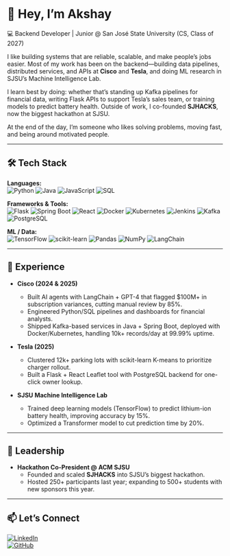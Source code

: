 # 👋 Hey, I’m Akshay  

💻 Backend Developer | Junior @ San José State University (CS, Class of 2027)  

I like building systems that are reliable, scalable, and make people’s jobs easier. Most of my work has been on the backend—building data pipelines, distributed services, and APIs at **Cisco** and **Tesla**, and doing ML research in SJSU’s Machine Intelligence Lab.  

I learn best by doing: whether that’s standing up Kafka pipelines for financial data, writing Flask APIs to support Tesla’s sales team, or training models to predict battery health. Outside of work, I co-founded **SJHACKS**, now the biggest hackathon at SJSU.  

At the end of the day, I’m someone who likes solving problems, moving fast, and being around motivated people.  

---

## 🛠 Tech Stack  

**Languages:**  
![Python](https://img.shields.io/badge/Python-3776AB?logo=python&logoColor=white) ![Java](https://img.shields.io/badge/Java-007396?logo=java&logoColor=white) ![JavaScript](https://img.shields.io/badge/JavaScript-F7DF1E?logo=javascript&logoColor=black) ![SQL](https://img.shields.io/badge/SQL-003B57?logo=postgresql&logoColor=white)  

**Frameworks & Tools:**  
![Flask](https://img.shields.io/badge/Flask-000000?logo=flask&logoColor=white) ![Spring Boot](https://img.shields.io/badge/SpringBoot-6DB33F?logo=springboot&logoColor=white) ![React](https://img.shields.io/badge/React-61DAFB?logo=react&logoColor=black) ![Docker](https://img.shields.io/badge/Docker-2496ED?logo=docker&logoColor=white) ![Kubernetes](https://img.shields.io/badge/Kubernetes-326CE5?logo=kubernetes&logoColor=white) ![Jenkins](https://img.shields.io/badge/Jenkins-D24939?logo=jenkins&logoColor=white) ![Kafka](https://img.shields.io/badge/Kafka-231F20?logo=apachekafka&logoColor=white) ![PostgreSQL](https://img.shields.io/badge/PostgreSQL-336791?logo=postgresql&logoColor=white)  

**ML / Data:**  
![TensorFlow](https://img.shields.io/badge/TensorFlow-FF6F00?logo=tensorflow&logoColor=white) ![scikit-learn](https://img.shields.io/badge/scikit--learn-F7931E?logo=scikitlearn&logoColor=white) ![Pandas](https://img.shields.io/badge/Pandas-150458?logo=pandas&logoColor=white) ![NumPy](https://img.shields.io/badge/NumPy-013243?logo=numpy&logoColor=white) ![LangChain](https://img.shields.io/badge/LangChain-000000?logoColor=white)  

---

## 🚀 Experience  

- **Cisco (2024 & 2025)**  
  - Built AI agents with LangChain + GPT-4 that flagged $100M+ in subscription variances, cutting manual review by 85%.  
  - Engineered Python/SQL pipelines and dashboards for financial analysts.  
  - Shipped Kafka-based services in Java + Spring Boot, deployed with Docker/Kubernetes, handling 10k+ records/day at 99.99% uptime.  

- **Tesla (2025)**  
  - Clustered 12k+ parking lots with scikit-learn K-means to prioritize charger rollout.  
  - Built a Flask + React Leaflet tool with PostgreSQL backend for one-click owner lookup.  

- **SJSU Machine Intelligence Lab**  
  - Trained deep learning models (TensorFlow) to predict lithium-ion battery health, improving accuracy by 15%.  
  - Optimized a Transformer model to cut prediction time by 20%.  

---

## 🎤 Leadership  

- **Hackathon Co-President @ ACM SJSU**  
  - Founded and scaled **SJHACKS** into SJSU’s biggest hackathon.  
  - Hosted 250+ participants last year; expanding to 500+ students with new sponsors this year.  

---

## 📫 Let’s Connect  

[![LinkedIn](https://img.shields.io/badge/LinkedIn-blue?logo=linkedin&logoColor=white)](https://www.linkedin.com/in/akshay-kamathh)  
[![GitHub](https://img.shields.io/badge/GitHub-181717?logo=github&logoColor=white)](https://github.com/akshaykamathh)  
